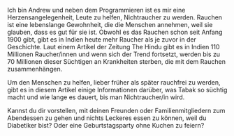 Ich bin Andrew und neben dem Programmieren ist es mir eine Herzensangelegenheit, Leute zu helfen, Nichtraucher zu werden. Rauchen ist eine lebenslange Gewohnheit, die die Menschen annehmen, weil sie glauben, dass es gut für sie ist. Obwohl es das Rauchen schon seit Anfang 1900 gibt, gibt es in Indien heute mehr Raucher als je zuvor in der Geschichte. Laut einem Artikel der Zeitung The Hindu gibt es in Indien 110 Millionen Raucher/innen und wenn sich der Trend fortsetzt, werden bis zu 70 Millionen dieser Süchtigen an Krankheiten sterben, die mit dem Rauchen zusammenhängen.

Um den Menschen zu helfen, lieber früher als später rauchfrei zu werden, gibt es in diesem Artikel einige Informationen darüber, was Tabak so süchtig macht und wie lange es dauert, bis man Nichtraucher/in wird.

Kannst du dir vorstellen, mit deinen Freunden oder Familienmitgliedern zum Abendessen zu gehen und nichts Leckeres essen zu können, weil du Diabetiker bist? Oder eine Geburtstagsparty ohne Kuchen zu feiern?
